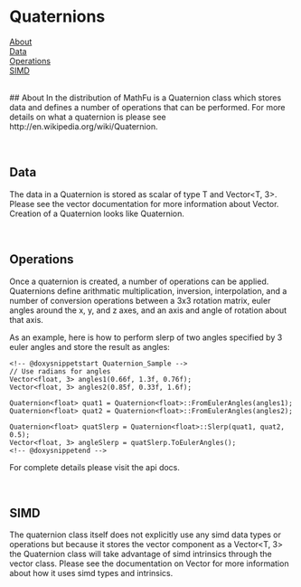 # Quaternions

[About](#about)<br/>
[Data](#data)<br/>
[Operations](#op)<br/>
[SIMD](#simd)<br/>
<br/>

<a name="about">
## About
In the distribution of MathFu is a Quaternion class which stores data and
defines a number of operations that can be performed. For more details on
what a quaternion is please see http://en.wikipedia.org/wiki/Quaternion.

<a name="data"></a><br/>
## Data

The data in a Quaternion is stored as scalar of type T and Vector<T, 3>.
Please see the vector documentation for more information about Vector.
Creation of a Quaternion looks like Quaternion<T>.

<a name="op"></a><br/>
## Operations

Once a quaternion is created, a number of operations can be applied.
Quaternions define arithmatic multiplication, inversion, interpolation,
and a number of conversion operations between a 3x3 rotation matrix,
euler angles around the x, y, and z axes, and an axis and angle of rotation
about that axis.

As an example, here is how to perform slerp of two angles specified by 3 euler
angles and store the result as angles:

    <!-- @doxysnippetstart Quaternion_Sample -->
    // Use radians for angles
    Vector<float, 3> angles1(0.66f, 1.3f, 0.76f);
    Vector<float, 3> angles2(0.85f, 0.33f, 1.6f);

    Quaternion<float> quat1 = Quaternion<float>::FromEulerAngles(angles1);
    Quaternion<float> quat2 = Quaternion<float>::FromEulerAngles(angles2);

    Quaternion<float> quatSlerp = Quaternion<float>::Slerp(quat1, quat2, 0.5);
    Vector<float, 3> angleSlerp = quatSlerp.ToEulerAngles();
    <!-- @doxysnippetend -->

For complete details please visit the api docs.

<a name="simd"></a><br/>
## SIMD

The quaternion class itself does not explicitly use any simd data types
or operations but because it stores the vector component as a Vector<T, 3>
the Quaternion<float> class will take advantage of simd intrinsics through
the vector class. Please see the documentation on Vector for more information
about how it uses simd types and intrinsics.
